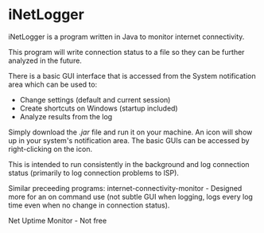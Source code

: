# iNetLogger

iNetLogger is a program written in Java to monitor internet connectivity.

This program will write connection status to a file so they can be further analyzed in the future.

There is a basic GUI interface that is accessed from the System notification area which can be used to:
- Change settings (default and current session)
- Create shortcuts on Windows (startup included)
- Analyze results from the log

Simply download the *.jar* file and run it on your machine. An icon will show up in your system's notification area. The basic GUIs can be accessed by right-clicking on the icon.

This is intended to run consistently in the background and log connection status (primarily to log connection problems to ISP).

Similar preceeding programs:
internet-connectivity-monitor - Designed more for an on command use (not subtle GUI when logging, logs every log time even when no change in connection status).

Net Uptime Monitor - Not free


